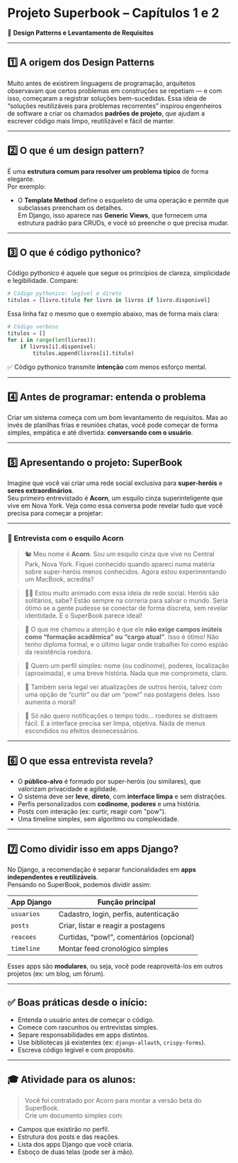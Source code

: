 # Projeto Superbook – Capítulos 1 e 2  
📘 **Design Patterns e Levantamento de Requisitos**

---

## 1️⃣ A origem dos Design Patterns

Muito antes de existirem linguagens de programação, arquitetos observavam que certos problemas em construções se repetiam — e com isso, começaram a registrar soluções bem-sucedidas. Essa ideia de “soluções reutilizáveis para problemas recorrentes” inspirou engenheiros de software a criar os chamados **padrões de projeto**, que ajudam a escrever código mais limpo, reutilizável e fácil de manter.

---

## 2️⃣ O que é um design pattern?

É uma **estrutura comum para resolver um problema típico** de forma elegante.  
Por exemplo:

- O **Template Method** define o esqueleto de uma operação e permite que subclasses preencham os detalhes.  
  Em Django, isso aparece nas **Generic Views**, que fornecem uma estrutura padrão para CRUDs, e você só preenche o que precisa mudar.

---

## 3️⃣ O que é código pythonico?

Código pythonico é aquele que segue os princípios de clareza, simplicidade e legibilidade. Compare:

```python
# Código pythonico: legível e direto
titulos = [livro.titulo for livro in livros if livro.disponivel]
```

Essa linha faz o mesmo que o exemplo abaixo, mas de forma mais clara:

```python
# Código verboso
titulos = []
for i in range(len(livros)):
    if livros[i].disponivel:
        titulos.append(livros[i].titulo)
```

✅ Código pythonico transmite **intenção** com menos esforço mental.

---

## 4️⃣ Antes de programar: entenda o problema

Criar um sistema começa com um bom levantamento de requisitos. Mas ao invés de planilhas frias e reuniões chatas, você pode começar de forma simples, empática e até divertida: **conversando com o usuário**.

---

## 5️⃣ Apresentando o projeto: SuperBook

Imagine que você vai criar uma rede social exclusiva para **super-heróis** e **seres extraordinários**.  
Seu primeiro entrevistado é **Acorn**, um esquilo cinza superinteligente que vive em Nova York. Veja como essa conversa pode revelar tudo que você precisa para começar a projetar:

---

### 📄 Entrevista com o esquilo Acorn

> 🐿️ Meu nome é **Acorn**. Sou um esquilo cinza que vive no Central Park, Nova York. Fiquei conhecido quando apareci numa matéria sobre super-heróis menos conhecidos. Agora estou experimentando um MacBook, acredita?

> 🧑‍💻 Estou muito animado com essa ideia de rede social. Heróis são solitários, sabe? Estão sempre na correria para salvar o mundo. Seria ótimo se a gente pudesse se conectar de forma discreta, sem revelar identidade. E o SuperBook parece ideal!

> 🎯 O que me chamou a atenção é que ele **não exige campos inúteis como “formação acadêmica” ou “cargo atual”**. Isso é ótimo! Não tenho diploma formal, e o último lugar onde trabalhei foi como espião da resistência roedora.

> 🧾 Quero um perfil simples: nome (ou codinome), poderes, localização (aproximada), e uma breve história. Nada que me comprometa, claro.

> 🧨 Também seria legal ver atualizações de outros heróis, talvez com uma opção de “curtir” ou dar um “pow!” nas postagens deles. Isso aumenta o moral!

> 📵 Só não quero notificações o tempo todo... roedores se distraem fácil. E a interface precisa ser limpa, objetiva. Nada de menus escondidos ou efeitos desnecessários.

---

## 6️⃣ O que essa entrevista revela?

- O **público-alvo** é formado por super-heróis (ou similares), que valorizam privacidade e agilidade.
- O sistema deve ser **leve**, **direto**, com **interface limpa** e sem distrações.
- Perfis personalizados com **codinome**, **poderes** e uma história.
- Posts com interação (ex: curtir, reagir com "pow").
- Uma timeline simples, sem algoritmo ou complexidade.

---

## 7️⃣ Como dividir isso em apps Django?

No Django, a recomendação é separar funcionalidades em **apps independentes e reutilizáveis**.  
Pensando no SuperBook, podemos dividir assim:

| App Django      | Função principal                            |
|------------------|---------------------------------------------|
| `usuarios`       | Cadastro, login, perfis, autenticação       |
| `posts`          | Criar, listar e reagir a postagens          |
| `reacoes`        | Curtidas, “pow!”, comentários (opcional)    |
| `timeline`       | Montar feed cronológico simples             |

Esses apps são **modulares**, ou seja, você pode reaproveitá-los em outros projetos (ex: um blog, um fórum).

---

## ✅ Boas práticas desde o início:

- Entenda o usuário antes de começar o código.
- Comece com rascunhos ou entrevistas simples.
- Separe responsabilidades em apps distintos.
- Use bibliotecas já existentes (ex: `django-allauth`, `crispy-forms`).
- Escreva código legível e com propósito.

---

## 🎓 Atividade para os alunos:

> Você foi contratado por Acorn para montar a versão beta do SuperBook.  
Crie um documento simples com:
- Campos que existirão no perfil.
- Estrutura dos posts e das reações.
- Lista dos apps Django que você criaria.
- Esboço de duas telas (pode ser à mão).
